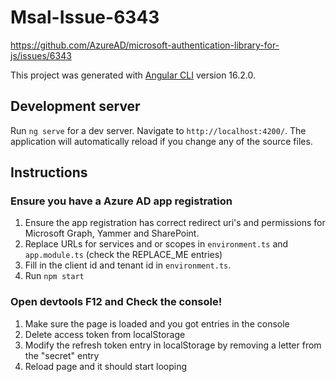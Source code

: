 # Msal-Issue-6343
https://github.com/AzureAD/microsoft-authentication-library-for-js/issues/6343

This project was generated with [Angular CLI](https://github.com/angular/angular-cli) version 16.2.0.

## Development server

Run `ng serve` for a dev server. Navigate to `http://localhost:4200/`. The application will automatically reload if you change any of the source files.

## Instructions
### Ensure you have a Azure AD app registration
1. Ensure the app registration has correct redirect uri's and permissions for Microsoft Graph, Yammer and SharePoint.
1. Replace URLs for services and or scopes in `environment.ts` and `app.module.ts` (check the REPLACE_ME entries)
1. Fill in the client id and tenant id in `environment.ts`.
1. Run `npm start`

### Open devtools F12 and Check the console!

1. Make sure the page is loaded and you got entries in the console
1. Delete access token from localStorage
1. Modify the refresh token entry in localStorage by removing a letter from the "secret" entry
1. Reload page and it should start looping
